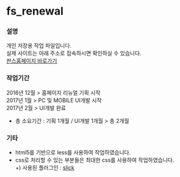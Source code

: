 # fs_renewal #

### 설명 ###
개인 저장용 작업 파일입니다.<br>
실제 사이트는 아래 주소로 접속하시면 확인하실 수 있습니다.<br>
[판스홈페이지 바로가기](fs.sports.news.naver.com)

### 작업기간 ###

2016년 12월 > 홈페이지 리뉴얼 기획 시작<br>
2017년 1월 > PC 및 MOBILE UI개발 시작<br>
2017년 2월 > UI개발 완료<br>
- 총 소요기간 : 기획 1개월 / UI개발 1개월 > 총 2개월

### 기타 ###

- html5를 기반으로 less를 사용하여 작업하였습니다.
- css로 처리할 수 있는 부분들은 최대한 css를 사용하여 작업하였습니다.<br>
+) 사용된 플러그인 : [slick](http://kenwheeler.github.io/slick/)
